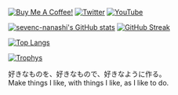 [![Buy Me A Coffee!](https://shields.io/badge/%2fsevenc7c-5f7fff?logo=buymeacoffee&logoColor=fff&style=flat-square)](https://www.buymeacoffee.com/sevenc7c)
[![Twitter](https://img.shields.io/twitter/follow/sevenc_nanashi?style=flat-square&color=00acee&label=@sevenc_nanashi&logo=twitter&logoColor=fff)](https://twitter.com/sevenc_nanashi)
[![YouTube](https://img.shields.io/youtube/channel/subscribers/UCv9Wgrqn0ovYhUggSSm5Qtg?style=flat-square&color=f00&label=名無し｡&logo=youtube&logoColor=fff)](https://youtube.com/channel/UCv9Wgrqn0ovYhUggSSm5Qtg)

[![sevenc-nanashi's GitHub stats](https://github-readme-stats.vercel.app/api?username=sevenc-nanashi&show_icons=true&title_color=48b0d5&icon_color=48b0d5#gh-light-mode-only)](https://github.com/anuraghazra/github-readme-stats)
[![GitHub Streak](https://github-readme-streak-stats.herokuapp.com?user=sevenc-nanashi&date_format=%5BY%2F%5Dn%2Fj&ring=48b0d5&fire=48b0d5&currStreakLabel=48b0d5&currStreakNum=48b0d5)](https://git.io/streak-stats)
<!--[![sevenc-nanashi's GitHub stats](https://github-readme-stats.vercel.app/api?username=sevenc-nanashi&show_icons=true&title_color=48b0d5&icon_color=48b0d5&theme=dark#gh-dark-mode-only)](https://github.com/anuraghazra/github-readme-stats)-->
[![Top Langs](https://github-readme-stats.vercel.app/api/top-langs/?username=sevenc-nanashi&layout=compact&title_color=48b0d5&icon_color=48b0d5#gh-light-mode-only)](https://github.com/anuraghazra/github-readme-stats)  
<!--[![Top Langs](https://github-readme-stats.vercel.app/api/top-langs/?username=sevenc-nanashi&layout=compact&title_color=48b0d5&icon_color=48b0d5&theme=dark#gh-dark-mode-only)](https://github.com/anuraghazra/github-readme-stats)-->
[![Trophys](https://github-profile-trophy.vercel.app/?username=sevenc-nanashi&theme=flat&column=3)](https://github.com/ryo-ma/github-profile-trophy)
  
好きなものを、好きなもので、好きなように作る。  
Make things I like, with things I like, as I like to do.
